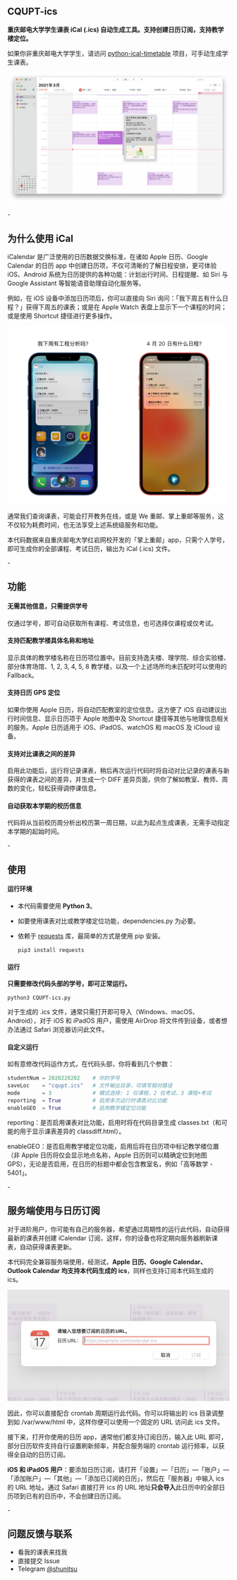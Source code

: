 ## CQUPT-ics

**重庆邮电大学学生课表 iCal (.ics) 自动生成工具。支持创建日历订阅，支持教学楼定位。**

如果你非重庆邮电大学学生，请访问 [python-ical-timetable](https://github.com/junyilou/python-ical-timetable) 项目，可手动生成学生课表。

![](images/heros.png)

\-

## 为什么使用 iCal

iCalendar 是广泛使用的日历数据交换标准，在诸如 Apple 日历、Google Calendar 的日历 app 中创建日历项，不仅可清晰的了解日程安排，更可体验 iOS、Android 系统为日历提供的各种功能：计划出行时间、日程提醒、如 Siri 与 Google Assistant 等智能语音助理自动化服务等。

例如，在 iOS 设备中添加日历项后，你可以直接向 Siri 询问：「我下周五有什么日程？」获得下周五的课表；或是在 Apple Watch 表盘上显示下一个课程的时间；或是使用 Shortcut 捷径进行更多操作。

![](images/siri-integration.png)

通常我们查询课表，可能会打开教务在线，或是 We 重邮、掌上重邮等服务，这不仅较为耗费时间，也无法享受上述系统级服务和功能。

本代码数据来自重庆邮电大学红岩网校开发的「掌上重邮」app，只需个人学号，即可生成你的全部课程、考试日历，输出为 iCal (.ics) 文件。

\-

## 功能

#### 无需其他信息，只需提供学号

仅通过学号，即可自动获取所有课程、考试信息，也可选择仅课程或仅考试。

#### 支持匹配教学楼具体名称和地址

显示具体的教学楼名称在日历项位置中。目前支持逸夫楼、理学院、综合实验楼、部分体育场馆、1, 2, 3, 4, 5, 8 教学楼，以及一个上述场所均未匹配时可以使用的 Fallback。

#### 支持日历 GPS 定位

如果你使用 Apple 日历，将自动匹配教室的定位信息。这方便了 iOS 自动建议出行时间信息、显示日历项于 Apple 地图中及 Shortcut 捷径等其他与地理信息相关的服务。Apple 日历适用于 iOS、iPadOS、watchOS 和 macOS 及 iCloud 设备。

#### 支持对比课表之间的差异

启用此功能后，运行将记录课表，稍后再次运行代码时将自动对比记录的课表与新获得的课表之间的差异，并生成一个 DIFF 差异页面，供你了解如教室、教师、周数的变化，轻松获得调停课信息。

#### 自动获取本学期的校历信息

代码将从当前校历周分析出校历第一周日期，以此为起点生成课表，无需手动指定本学期的起始时间。

\-

## 使用

#### 运行环境

* 本代码需要使用 **Python 3**。

* 如要使用课表对比或教学楼定位功能，dependencies.py 为必要。

* 依赖于 [requests](https://github.com/psf/requests) 库，最简单的方式是使用 pip 安装。

  ```
  pip3 install requests
  ```

#### 运行

**只需要修改代码头部的学号，即可正常运行。**

```
python3 CQUPT-ics.py
```

对于生成的 .ics 文件，通常只需打开即可导入（Windows、macOS、Android），对于 iOS 和 iPadOS 用户，需使用 AirDrop 将文件传到设备，或者想办法通过 Safari 浏览器访问此文件。

#### 自定义运行

如有意修改代码运作方式，在代码头部，你将看到几个参数：

```python
studentNum = 2020220202    # 你的学号
saveLoc    = "cqupt.ics"   # 文件输出目录，可填写相对路径
mode       = 3             # 模式选择: 1 仅课程，2 仅考试，3 课程+考试
reporting  = True          # 启用多次运行时课表对比功能
enableGEO  = True          # 启用教学楼定位功能
```

reporting：是否启用课表对比功能，启用时将在代码目录生成 classes.txt（和可能的用于显示课表差异的 classdiff.html）。

enableGEO：是否启用教学楼定位功能，启用后将在日历项中标记教学楼位置（非 Apple 日历将仅会显示地点名称，Apple 日历则可以精确定位到地图 GPS），无论是否启用，在日历的标题中都会包含教室名，例如「高等数学 - 5401」。

\-

## 服务端使用与日历订阅

对于进阶用户，你可能有自己的服务器，希望通过周期性的运行此代码，自动获得最新的课表并创建 iCalendar 订阅，这样，你的设备也将定期向服务器刷新课表，自动获得课表更新。

本代码完全兼容服务端使用，经测试，**Apple 日历、Google Calendar、Outlook Calendar 均支持本代码生成的 ics**，同样也支持订阅本代码生成的 ics。

![](images/subscribe.png)

因此，你可以直接配合 crontab 周期运行此代码。你可以将输出的 ics 目录调整到如 /var/www/html 中，这样你便可以使用一个固定的 URL 访问此 ics 文件。

接下来，打开你使用的日历 app，通常他们都支持订阅日历，输入此 URL 即可，部分日历软件支持自行设置刷新频率，并配合服务端的 crontab 运行频率，以获得全自动的日历订阅。

**iOS 和 iPadOS 用户**：要添加日历订阅，请打开「设置」—「日历」—「账户」—「添加账户」—「其他」—「添加已订阅的日历」，然后在「服务器」中输入 ics 的 URL 地址。通过 Safari 直接打开 ics 的 URL 地址**只会导入**此日历中的全部日历项到已有的日历中，不会创建日历订阅。

\-

## 问题反馈与联系

* 看我的课表来找我
* 直接提交 Issue
* Telegram [@shunitsu](https://t.me/shunitsu)